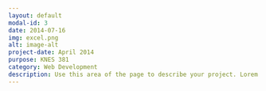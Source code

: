 ```yaml
---
layout: default
modal-id: 3
date: 2014-07-16
img: excel.png
alt: image-alt
project-date: April 2014
purpose: KNES 381
category: Web Development
description: Use this area of the page to describe your project. Lorem ipsum dolor sit amet, consectetur adipisicing elit. Mollitia neque assumenda ipsam nihil, molestias magnam, recusandae quos quis inventore quisquam velit asperiores, vitae? Reprehenderit soluta, eos quod consequuntur itaque. Nam.
---
```

